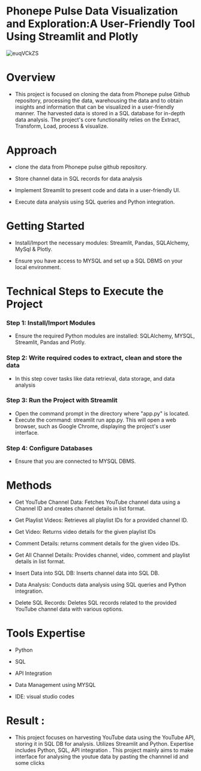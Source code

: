 # Phonepe Pulse Data Visualization and Exploration:A User-Friendly Tool Using Streamlit and Plotly

![euqVCkZS](https://github.com/AK1612/DS-_projects/assets/159476917/d4d7da3f-58a6-41ed-aaf9-d320e5fa90b2)


# Overview

 - This project is focused on cloning the data from Phonepe pulse Github repository, processing the data, warehousing the data and to obtain insights and information that can be visualized in a user-friendly manner. The harvested data is stored in a SQL database for in-depth data analysis. The project's core functionality relies on the Extract, Transform, Load, process & visualize.

# Approach 

  - clone the data from Phonepe pulse github repository.
    
  - Store channel data in SQL records for data analysis
    
  - Implement Streamlit to present code and data in a user-friendly UI.
    
  - Execute data analysis using SQL queries and Python integration.

# Getting Started

  - Install/Import the necessary modules: Streamlit, Pandas, SQLAlchemy, MySql & Plotly.
    
  - Ensure you have access to MYSQL and set up a SQL DBMS on your local environment.

# Technical Steps to Execute the Project

### Step 1: Install/Import Modules

   - Ensure the required Python modules are installed: SQLAlchemy, MYSQL, Streamlit, Pandas and Plotly.

### Step 2: Write required codes to extract, clean and store the data

   - In this step cover tasks like data retrieval, data storage, and data analysis

### Step 3: Run the Project with Streamlit

   - Open the command prompt in the directory where "app.py" is located.
   - Execute the command: streamlit run app.py. This will open a web browser, such as Google Chrome, displaying the project's user interface.

### Step 4: Configure Databases

   - Ensure that you are connected to MYSQL DBMS.

# Methods

   - Get YouTube Channel Data: Fetches YouTube channel data using a Channel ID and creates channel details in list format.
     
   - Get Playlist Videos: Retrieves all playlist IDs for a provided channel ID.
     
   - Get Video: Returns video details for the given playlist IDs
    
   - Comment Details: returns comment details for the given video IDs.
     
   - Get All Channel Details: Provides channel, video, comment and playlist details in list format.
     
   - Insert Data into SQL DB: Inserts channel data into SQL DB.
     
   - Data Analysis: Conducts data analysis using SQL queries and Python integration.
     
   - Delete SQL Records: Deletes SQL records related to the provided YouTube channel data with various options.

# Tools Expertise 

   - Python
     
   - SQL
     
   - API Integration
     
   - Data Management using MYSQL
     
   - IDE: visual studio codes

# Result :

   - This project focuses on harvesting YouTube data using the YouTube API, storing it in SQL DB for analysis. Utilizes Streamlit and Python. Expertise includes Python, SQL, API integration . This project mainly aims to make interface for analysing the youtue data by pasting the channnel id and some clicks
